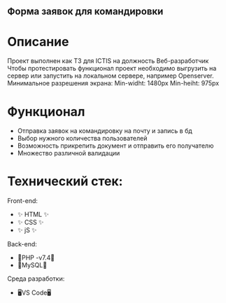 ## Форма заявок для командировки

# Описание

Проект выполнен как ТЗ для ICTIS на должность Веб-разработчик
Чтобы протестировать функционал проект необходимо выгрузить на сервер 
или запустить на локальном сервере, например Openserver.
Минимальное разрешения экрана:
Min-widht: 1480px
Min-heiht: 975px

# Функционал

- Отправка заявок на командировку на почту и запись в бд
- Выбор нужного количества пользователей
- Возможность прикрепить документ и отправить его получателю
- Множество различной валидации

# Технический стек:

Front-end:

- ✨ HTML ✨
- ✨ CSS ✨
- ✨ jS ✨

Back-end:

- 🔧PHP -v7.4🔧
- 🔧MySQL🔧

Среда разработки:

- 🖥️VS Code🖥️
